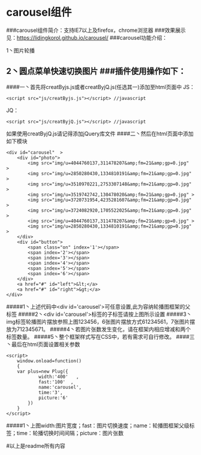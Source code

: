 carousel组件
======
###carousel组件简介：支持IE7以上及firefox，chrome浏览器
###效果展示见：https://lidingkorol.github.io/carousel/
###carousel功能介绍：
>
1丶图片轮播
>       
2丶圆点菜单快速切换图片
###插件使用操作如下：
--------
####一丶首先将creatByjs.js或者creatByjQ.js(任选其一)添加至html页面中
JS：
~~~
<script src="js/creatByjs.js"></script> //javascript
~~~
>
JQ： 
~~~
<script src="js/creatByjQ.js"></script> //javascript
~~~
>
如果使用creatByjQ.js请记得添加jQuery库文件
####二丶然后在html页面中添加如下模块
~~~
<div id="carousel"  >
    <div id="photo">
        <img src="img/u=4044760137,311478207&amp;fm=21&amp;gp=0.jpg"  >
        <img src="img/u=2850280430,1334810191&amp;fm=21&amp;gp=0.jpg"  > 
        <img src="img/u=3510970221,2753307148&amp;fm=21&amp;gp=0.jpg" >
        <img src="img/u=3519742742,130478020&amp;fm=21&amp;gp=0.jpg" >
        <img src="img/u=3720731954,4235281607&amp;fm=21&amp;gp=0.jpg" >
        <img src="img/u=3724082920,1705522025&amp;fm=21&amp;gp=0.jpg" >
        <img src="img/u=4044760137,311478207&amp;fm=21&amp;gp=0.jpg" >
        <img src="img/u=2850280430,1334810191&amp;fm=21&amp;gp=0.jpg" > 
    </div>
    <div id="button">
        <span class="on" index='1'></span>
        <span index='2'></span>
        <span index='3'></span>
        <span index='4'></span>
        <span index='5'></span>
        <span index='6'></span>
    </div>
    <a href="#" id="left">&lt;</a>
    <a href="#" id="right">&gt;</a>
</div>
~~~
#####1丶上述代码中\<div id='carousel'>可任意设置,此为容纳轮播图框架的父标签
#####2丶\<div id='carousel'>标签的子标签请按上图所示设置
#####3丶img标签轮播图片摆放参照上图123456，6张图片摆放方式61234561，7张图片摆放为712345671。
#####4丶若图片张数发生变化，请在框架内相应增减<img>和<span>两个标签数量。
#####5丶整个框架样式写在CSS中，若有需求可自行修改。
####三丶最后在html页面设置相关参数
~~~
<script>
	window.onload=function()
	{
	var plus=new Plug({
			width:'400'   , 
			fast:'100'  ,
			name:'carousel',
			time:'3',
			picture:'6'
		})
	}
</script>
~~~
#####1丶上图width:图片宽度；fast：图片切换速度；name：轮播图框架父级标签；time：轮播切换时间间隔；picture：图片张数

#以上是readme所有内容

